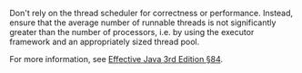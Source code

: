 Don't rely on the thread scheduler for correctness or performance. Instead,
ensure that the average number of runnable threads is not significantly greater
than the number of processors, i.e. by using the executor framework and an
appropriately sized thread pool.

For more information, see [Effective Java 3rd Edition §84][ej3e-84].

[ej3e-84]: https://books.google.com/books?id=BIpDDwAAQBAJ
